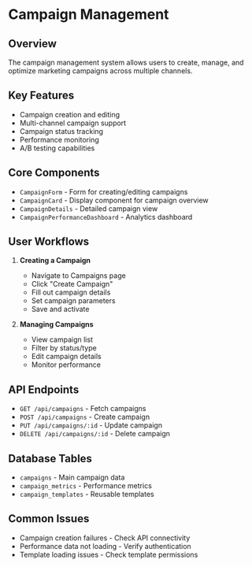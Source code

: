 
# Campaign Management

## Overview
The campaign management system allows users to create, manage, and optimize marketing campaigns across multiple channels.

## Key Features
- Campaign creation and editing
- Multi-channel campaign support
- Campaign status tracking
- Performance monitoring
- A/B testing capabilities

## Core Components
- `CampaignForm` - Form for creating/editing campaigns
- `CampaignCard` - Display component for campaign overview
- `CampaignDetails` - Detailed campaign view
- `CampaignPerformanceDashboard` - Analytics dashboard

## User Workflows
1. **Creating a Campaign**
   - Navigate to Campaigns page
   - Click "Create Campaign"
   - Fill out campaign details
   - Set campaign parameters
   - Save and activate

2. **Managing Campaigns**
   - View campaign list
   - Filter by status/type
   - Edit campaign details
   - Monitor performance

## API Endpoints
- `GET /api/campaigns` - Fetch campaigns
- `POST /api/campaigns` - Create campaign
- `PUT /api/campaigns/:id` - Update campaign
- `DELETE /api/campaigns/:id` - Delete campaign

## Database Tables
- `campaigns` - Main campaign data
- `campaign_metrics` - Performance metrics
- `campaign_templates` - Reusable templates

## Common Issues
- Campaign creation failures - Check API connectivity
- Performance data not loading - Verify authentication
- Template loading issues - Check template permissions
